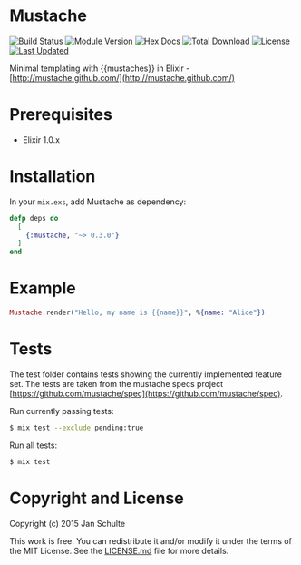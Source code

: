 Mustache
========

[![Build Status](https://travis-ci.org/schultyy/Mustache.ex.svg?branch=master)](https://travis-ci.org/schultyy/Mustache.ex)
[![Module Version](https://img.shields.io/hexpm/v/mustache.svg)](https://hex.pm/packages/mustache)
[![Hex Docs](https://img.shields.io/badge/hex-docs-lightgreen.svg)](https://hexdocs.pm/mustache/)
[![Total Download](https://img.shields.io/hexpm/dt/mustache.svg)](https://hex.pm/packages/mustache)
[![License](https://img.shields.io/hexpm/l/mustache.svg)](https://github.com/schultyy/Mustache.ex/blob/master/LICENSE.md)
[![Last Updated](https://img.shields.io/github/last-commit/schultyy/Mustache.ex.svg)](https://github.com/schultyy/Mustache.ex/commits/master)

Minimal templating with {{mustaches}} in Elixir - [http://mustache.github.com/](http://mustache.github.com/)

Prerequisites
=============

- Elixir 1.0.x

Installation
============

In your `mix.exs`, add Mustache as dependency:

```elixir
defp deps do
  [
    {:mustache, "~> 0.3.0"}
  ]
end
```

Example
=======

```elixir
Mustache.render("Hello, my name is {{name}}", %{name: "Alice"})
```

Tests
=====

The test folder contains tests showing the currently implemented feature set. The tests are taken from the mustache specs
project [https://github.com/mustache/spec](https://github.com/mustache/spec).

Run currently passing tests:

```bash
$ mix test --exclude pending:true
```

Run all tests:

```bash
$ mix test
```

Copyright and License
=====================

Copyright (c) 2015 Jan Schulte

This work is free. You can redistribute it and/or modify it under the
terms of the MIT License. See the [LICENSE.md](./LICENSE.md) file for more details.
